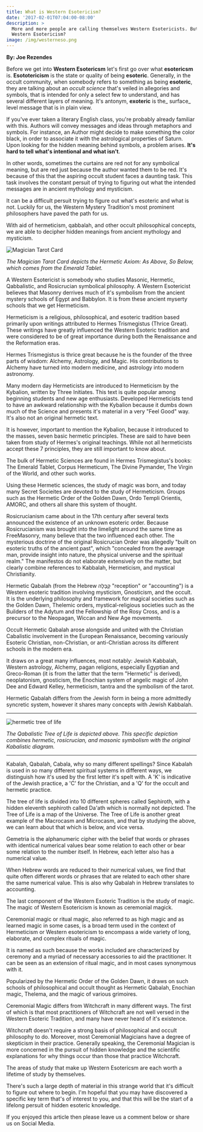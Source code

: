 ```yaml
---
title: What is Western Esotericism?
date: '2017-02-01T07:04:00-08:00'
description: >
  More and more people are calling themselves Western Esotericists. But what is
  Western Esotericism?
image: /img/westerneso.png
---
```

**By: Joe Rezendes**

Before we get into **Western Esotericsm** let's first go over what **esotericsm** is. **Esototericism** is the state or quality of being **esoteric**. Generally, in the occult community, when somebody refers to something as being **esoteric**, they are talking about an _occult science_ that's veiled in allegories and symbols, that is intended for only a select few to understand, and has several different layers of meaning. It's antonym, **exoteric** is the_ surface_ level message that is in plain view.

If you've ever taken a literary English class, you're probably already familiar with this. Authors will convey messages and ideas through metaphors and symbols. For instance, an Author might decide to make something the color black, in order to associate it with the astrological properties of Saturn. Upon looking for the hidden meaning behind symbols, a problem arises. **It's hard to tell what's intentional and what isn't**.

 In other words, sometimes the curtains are red not for any symbolical meaning, but are red just because the author wanted them to be red. It's because of this that the aspiring occult student faces a daunting task. This task involves the constant persuit of trying to figuring out what the intended messages are in ancient mythology and mysticism.

 It can be a difficult persuit trying to figure out what's esoteric and what is not. Luckily for us, the Western Mystery Tradition's most prominent philosophers have paved the path for us.

With aid of hermeticism, qabbalah, and other occult philosophical concepts, we are able to decipher hidden meanings from ancient mythology and mysticism.



![Magician Tarot Card](/img/maj.jpg)

_The Magician Tarot Card depicts the Hermetic Axiom: As Above, So Below, which comes from the Emerald Tablet._



 A Western Esotericist is somebody who studies Masonic, Hermetic, Qabbalistic, and Rosicrucian symbolical philosophy. A Western Esotericist believes that Masonry derrives much of it's symbolism from the ancient mystery schools of Egypt and Babbylon. It is from these ancient myserty schools that we get Hermeticism.

Hermeticism is a religious, philosophical, and esoteric tradition based primarily upon writings attributed to Hermes Trismegistus (Thrice Great). These writings have greatly influenced the Western Esoteric tradition and were considered to be of great importance during both the Renaissance and the Reformation eras.

Hermes Trismegistus is thrice great because he is the founder of the three parts of wisdom: Alchemy, Astrology, and Magic. His contributions to Alchemy have turned into modern medicine, and astrology into modern astronomy.

Many modern day Hermeticists are introduced to Hermeticism by the Kybalion, written by Three Initiates. This text is quite popular among beginning students and new age enthusiasts. Developed Hermeticists tend to have an awkward relationship with the Kybalion because it dumbs down much of the Science and presents it's material in a very "Feel Good" way. It's also not an original hermetic text.

It is however, important to mention the Kybalion, because it introduced to the masses, seven basic hermetic principles. These are said to have been taken from study of Hermes's original teachings. While not all hermeticists accept these 7 principles, they are still important to know about.

The bulk of Hermetic Sciences are found in Hermes Trismegistus's books: The Emerald Tablet, Corpus Hermeticum, The Divine Pymander, The Virgin of the World, and other such works.

Using these Hermetic sciences, the study of magic was born, and today many Secret Socieites are devoted to the study of Hermeticism. Groups such as the Hermetic Order of the Golden Dawn, Ordo Templi Orientis, AMORC, and others all share this system of thought.

Rosicrucianism came about in the 17th century after several texts announced the existence of an unknown esoteric order. Because Rosicrucianism was brought into the limelight around the same time as FreeMasonry, many believe that the two influenced each other. The mysterious doctrine of the original Rosicrucian Order was allegedly "built on esoteric truths of the ancient past", which "concealed from the average man, provide insight into nature, the physical universe and the spiritual realm." The manifestos do not elaborate extensively on the matter, but clearly combine references to Kabbalah, Hermeticism, and mystical Christianity.

Hermetic Qabalah (from the Hebrew קַבָּלָה "reception" or "accounting") is a Western esoteric tradition involving mysticism, Gnosticism, and the occult. It is the underlying philosophy and framework for magical societies such as the Golden Dawn, Thelemic orders, mystical-religious societies such as the Builders of the Adytum and the Fellowship of the Rosy Cross, and is a precursor to the Neopagan, Wiccan and New Age movements.

Occult Hermetic Qabalah arose alongside and united with the Christian Cabalistic involvement in the European Renaissance, becoming variously Esoteric Christian, non-Christian, or anti-Christian across its different schools in the modern era. 

It draws on a great many influences, most notably: Jewish Kabbalah, Western astrology, Alchemy, pagan religions, especially Egyptian and Greco-Roman (it is from the latter that the term "Hermetic" is derived), neoplatonism, gnosticism, the Enochian system of angelic magic of John Dee and Edward Kelley, hermeticism, tantra and the symbolism of the tarot. 

Hermetic Qabalah differs from the Jewish form in being a more admittedly syncretic system, however it shares many concepts with Jewish Kabbalah.

___

![hermetic tree of life](/img/tree.png)

_The Qabalistic Tree of Life is depicted above. This specific depiction combines hermetic, rosicrucian, and masonic symbolism with the original Kabalistic diagram._

____

Kabalah, Qabalah, Cabala, why so many different spellings? Since Kabalah is used in so many different spiritual systems in different ways, we distinguish how it's used by the first letter it's spelt with. A 'K' is indicative of the Jewish practice, a 'C' for the Christian, and a 'Q' for the occult and hermetic practice.

The tree of life is divided into 10 different spheres called Sephiroth, with a hidden eleventh sephiroth called Da'ath which is normally not depicted. The Tree of Life is a map of the Universe. The Tree of Life is another great example of the Macrocasm and Microcasm, and that by studying the above, we can learn about that which is below, and vice versa.

Gemetria is the alphanumeric cipher with the belief that words or phrases with identical numerical values bear some relation to each other or bear some relation to the number itself. In Hebrew, each letter also has a numerical value.

When Hebrew words are reduced to their numerical values, we find that quite often different words or phrases that are related to each other share the same numerical value. This is also why Qabalah in Hebrew translates to accounting.



The last component of the Western Esoteric Tradition is the study of magic. The magic of Western Esotericism is known as ceremonial magick. 

Ceremonial magic or ritual magic, also referred to as high magic and as learned magic in some cases, is a broad term used in the context of Hermeticism or Western esotericism to encompass a wide variety of long, elaborate, and complex rituals of magic.

 It is named as such because the works included are characterized by ceremony and a myriad of necessary accessories to aid the practitioner. It can be seen as an extension of ritual magic, and in most cases synonymous with it.

 Popularized by the Hermetic Order of the Golden Dawn, it draws on such schools of philosophical and occult thought as Hermetic Qabalah, Enochian magic, Thelema, and the magic of various grimoires.

Ceremonial Magic differs from Witchcraft in many different ways. The first of which is that most practitioners of Witchcraft are not well versed in the Western Esoteric Tradition, and many have never heard of it's existence. 

Witchcraft doesn't require a strong basis of philosophical and occult philosophy to do. Moreover, most Ceremonial Magicians have a degree of skepticism in their practice. Generally speaking, the Ceremonial Magician is more concerned in the pursuit of hidden knowledge and the scientific explanations for why things occur than those that practice Witchcraft.

The areas of study that make up Western Esotericsm are each worth a lifetime of study by themselves. 

There's such a large depth of material in this strange world that it's difficult to figure out where to begin. I'm hopeful that you may have discovered a specific key term that's of interest to you, and that this will be the start of a lifelong persuit of hidden esoteric knowledge. 

If you enjoyed this article then please leave us a comment below or share us on Social Media.
